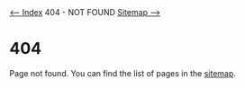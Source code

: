 <!DOCTYPE html>
<html>
<head>
<meta name="description" content="404 error" />
<meta name="keywords" content="404,error,page,not,found" />
<meta name="author" content="Mika Suomalainen" />
<meta charset="UTF-8" />
<link rel="canonical" href="http://mkaysi.github.com/404.html">
<title>404: Page not found</title>
<link rel="stylesheet" type="text/css" href="tyyli.css" />
</head>
<body>
<text align=left><a href="index.html"><-- Index</a></text align>
<text align=center>404 - NOT FOUND</text align>
<text align=left><a href="sitemap/sitemap.html">Sitemap --></a></text align>

# 404

Page not found. You can find the list of pages in the [sitemap].

[sitemap]:sitemap/sitemap.html

</body>
</html>
